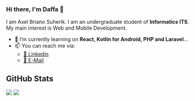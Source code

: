 ### Hi there, I'm Daffa 👋

I am Axel Briano Suherik. I am an undergraduate student of **Informatics ITS**. My main interest is Web and Mobile Development.

- 🌱 I’m currently learning on **React, Kotlin for Android, PHP and Laravel**...
- 📫 You can reach me via:
    - [📘 Linkedin](https://www.linkedin.com/in/axel-brians/)
    - [📧 E-Mail](mailto:axelbrians@gmail.com)

## GitHub Stats
<p>
  <img src="https://github-readme-stats.vercel.app/api/top-langs/?username=axelbrians&hide_border=true&hide=html,css" />
  <img src="https://github-readme-stats.vercel.app/api?username=axelbrians&line_height=27&count_private=true&hide_border=true&show_icons=true">
</p>
